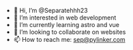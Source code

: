 - 👋 Hi, I’m @Separatehhh23
- 👀 I’m interested in web development
- 🌱 I’m currently learning astro and vue
- 💞️ I’m looking to collaborate on websites
- 📫 How to reach me: sep@pylinker.com

<!---
Separatehhh23/Separatehhh23 is a ✨ special ✨ repository because its `README.md` (this file) appears on your GitHub profile.
You can click the Preview link to take a look at your changes.
--->
